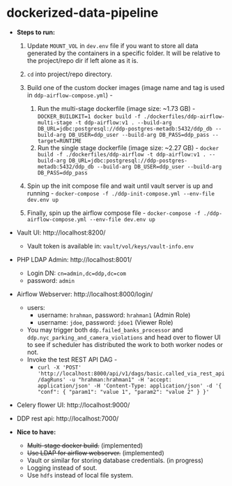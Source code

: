 # dockerized-data-pipeline

* <b>Steps to run:</b>

  1. Update `MOUNT_VOL` in `dev.env` file if you want to store all data generated by the containers in a specific folder. 
  It will be relative to the project/repo dir if left alone as it is.

  2. `cd` into project/repo directory.

  3. Build one of the custom docker images (image name and tag is used in `ddp-airflow-compose.yml`) -
     1. Run the multi-stage dockerfile (image size: ~1.73 GB) - 
     `DOCKER_BUILDKIT=1 docker build -f ./dockerfiles/ddp-airflow-multi-stage -t ddp-airflow:v1 . --build-arg DB_URL=jdbc:postgresql://ddp-postgres-metadb:5432/ddp_db --build-arg DB_USER=ddp_user --build-arg DB_PASS=ddp_pass --target=RUNTIME`
     2. Run the single stage dockerfile (image size: ~2.27 GB) - 
     `docker build -f ./dockerfiles/ddp-airflow -t ddp-airflow:v1 . --build-arg DB_URL=jdbc:postgresql://ddp-postgres-metadb:5432/ddp_db --build-arg DB_USER=ddp_user --build-arg DB_PASS=ddp_pass`

  4. Spin up the init compose file and wait until vault server is up and running - 
  `docker-compose -f ./ddp-init-compose.yml --env-file dev.env up`
  
  5. Finally, spin up the airflow compose file - 
  `docker-compose -f ./ddp-airflow-compose.yml --env-file dev.env up`


* Vault UI: http://localhost:8200/
  * Vault token is available in: `vault/vol/keys/vault-info.env`


* PHP LDAP Admin: http://localhost:8001/
  * Login DN: `cn=admin,dc=ddp,dc=com`
  * password: `admin`
* Airflow Webserver: http://localhost:8000/login/ 
  * users:
    * username: `hrahman`, password: `hrahman1` (Admin Role)
    * username: `jdoe`, password: `jdoe1` (Viewer Role)
  * You may trigger both `ddp.failed_banks_processor` and `ddp.nyc_parking_and_camera_violations` and head over to flower UI to see if scheduler has distributed the work to both worker nodes or not.
  * Invoke the test REST API DAG - 
    * `curl -X 'POST' 'http://localhost:8000/api/v1/dags/basic.called_via_rest_api/dagRuns' -u "hrahman:hrahman1" -H 'accept: application/json' -H 'Content-Type: application/json' -d '{ "conf": { "param1": "value 1", "param2": "value 2" } }'`
* Celery flower UI: http://localhost:9000/
* DDP rest api: http://localhost:7000/


* <b>Nice to have:</b>
  * <s>Multi-stage docker build.</s> (implemented)
  * <s>Use LDAP for airflow webserver.</s> (implemented)
  * Vault or similar for storing database credentials. (in progress)
  * Logging instead of sout.
  * Use `hdfs` instead of local file system.
